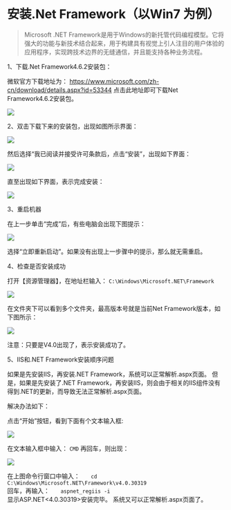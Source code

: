# 安装.Net Framework（以Win7 为例）

> Microsoft .NET Framework是用于Windows的新托管代码编程模型。它将强大的功能与新技术结合起来，用于构建具有视觉上引人注目的用户体验的应用程序，实现跨技术边界的无缝通信，并且能支持各种业务流程。

1、下载.Net Framework4.6.2安装包：

微软官方下载地址为：
https://www.microsoft.com/zh-cn/download/details.aspx?id=53344
点击此地址即可下载Net Framework4.6.2安装包。

![](/assets/264.jpg)

2、双击下载下来的安装包，出现如图所示界面：

![](/assets/265.jpeg)

然后选择“我已阅读并接受许可条款后，点击“安装”，出现如下界面：

![](/assets/266.jpeg)

直至出现如下界面，表示完成安装：

![](/assets/267.jpeg)

3、重启机器

在上一步单击“完成”后，有些电脑会出现下图提示：

![](/assets/268.jpeg)

选择“立即重新启动”。如果没有出现上一步骤中的提示，那么就无需重启。

4、检查是否安装成功

打开【资源管理器】，在地址栏输入： 
` C:\Windows\Microsoft.NET\Framework `

![](/assets/269.jpeg)

在文件夹下可以看到多个文件夹，最高版本号就是当前Net Framework版本，如下图所示：

![](/assets/270.jpeg)

注意：只要是V4.0出现了，表示安装成功了。

5、IIS和.NET Framework安装顺序问题

如果是先安装IIS，再安装.NET Framework，系统可以正常解析.aspx页面。
但是，如果是先安装了.NET Framework，再安装IIS，则会由于相关的IIS组件没有得到.NET的更新，而导致无法正常解析.aspx页面。

解决办法如下：

点击“开始”按钮，看到下面有个文本输入框:

![](/assets/271.jpeg)

在文本输入框中输入：
` CMD `
再回车，则出现：

![](/assets/272.jpeg)

在上图命令行窗口中输入： 
`    cd C:\Windows\Microsoft.NET\Framework\v4.0.30319 `  
回车，再输入： 
`    aspnet_regiis -i `  
显示ASP.NET<4.0.30319>安装完毕。 系统又可以正常解析.aspx页面了。